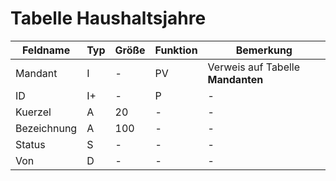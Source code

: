 #  Tabelle Haushaltsjahre


| Feldname    | Typ | Größe | Funktion | Bemerkung                         |
|-------------|-----|-------|----------|-----------------------------------|
| Mandant     | I   | -     | PV       | Verweis auf Tabelle **Mandanten** |
| ID          | I+  | -     | P        | -                                 |
| Kuerzel     | A   | 20    | -        | -                                 |
| Bezeichnung | A   | 100   | -        | -                                 |
| Status      | S   | -     | -        | -                                 |
| Von         | D   | -     | -        | -                                 |

	